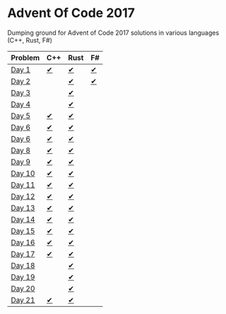 # Advent Of Code 2017
Dumping ground for Advent of Code 2017 solutions in various languages (C++, Rust, F#)

| Problem              | C++                      | Rust                  | F#                    |
|----------------------|--------------------------|-----------------------|-----------------------|
| [Day 1](src/Day1/)   | [✔](src/Day1/Day1.cpp)   | [✔](src/Day1/mod.rs)  | [✔](src/Day1/Day1.fs) |
| [Day 2](src/Day2/)   |                          | [✔](src/Day2/mod.rs)  | [✔](src/Day2/Day2.fs) |
| [Day 3](src/Day3/)   |                          | [✔](src/Day3/mod.rs)  |    |
| [Day 4](src/Day4/)   |                          | [✔](src/Day4/mod.rs)  |    |
| [Day 5](src/Day5/)   | [✔](src/Day5/Day5.cpp)   | [✔](src/Day5/mod.rs)  |    |
| [Day 6](src/Day6/)   | [✔](src/Day6/Day6.cpp)   | [✔](src/Day6/mod.rs)  |    |
| [Day 6](src/Day7/)   | [✔](src/Day7/Day7.cpp)   | [✔](src/Day7/mod.rs)  |    |
| [Day 8](src/Day8/)   | [✔](src/Day8/Day8.cpp)   | [✔](src/Day8/mod.rs)  |    |
| [Day 9](src/Day9/)   | [✔](src/Day9/Day9.cpp)   | [✔](src/Day9/mod.rs)  |    |
| [Day 10](src/Day10/) | [✔](src/Day10/Day10.cpp) | [✔](src/Day10/mod.rs) |    |
| [Day 11](src/Day11/) | [✔](src/Day11/Day11.cpp) | [✔](src/Day11/mod.rs) |    |
| [Day 12](src/Day12/) | [✔](src/Day12/Day12.cpp) | [✔](src/Day12/mod.rs) |    |
| [Day 13](src/Day13/) | [✔](src/Day13/Day13.cpp) | [✔](src/Day13/mod.rs) |    |
| [Day 14](src/Day14/) | [✔](src/Day14/Day14.cpp) | [✔](src/Day14/mod.rs) |    |
| [Day 15](src/Day15/) | [✔](src/Day15/Day15.cpp) | [✔](src/Day15/mod.rs) |    |
| [Day 16](src/Day16/) | [✔](src/Day16/Day16.cpp) | [✔](src/Day16/mod.rs) |    |
| [Day 17](src/Day17/) | [✔](src/Day17/Day17.cpp) | [✔](src/Day17/mod.rs) |    |
| [Day 18](src/Day18/) |                          | [✔](src/Day18/mod.rs) |    |
| [Day 19](src/Day19/) |                          | [✔](src/Day19/mod.rs) |    |
| [Day 20](src/Day20/) |                          | [✔](src/Day20/mod.rs) |    |
| [Day 21](src/Day21/) | [✔](src/Day21/Day21.cpp) | [✔](src/Day21/mod.rs) |    |
